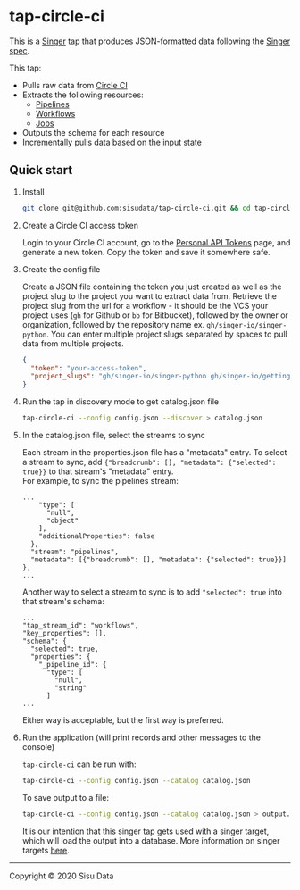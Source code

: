 # tap-circle-ci

This is a [Singer](https://singer.io) tap that produces JSON-formatted data
following the [Singer
spec](https://github.com/singer-io/getting-started/blob/master/SPEC.md).

This tap:

- Pulls raw data from [Circle CI](https://circleci.com/)
- Extracts the following resources:
  - [Pipelines](https://circleci.com/docs/api/v2/#get-all-pipelines)
  - [Workflows](https://circleci.com/docs/api/v2/#operation/listWorkflowsByPipelineId)
  - [Jobs](https://circleci.com/docs/api/v2/#operation/listWorkflowJobs)
- Outputs the schema for each resource
- Incrementally pulls data based on the input state

## Quick start

1. Install

   ```bash
   git clone git@github.com:sisudata/tap-circle-ci.git && cd tap-circle-ci && pip install -e .
   ```

2. Create a Circle CI access token

   Login to your Circle CI account, go to the
   [Personal API Tokens](https://circleci.com/account/api)
   page, and generate a new token. Copy the token and save it somewhere safe.

3. Create the config file

   Create a JSON file containing the token you just created as well as the project slug to the project you want to extract data from. Retrieve the project slug
   from the url for a workflow - it should be the VCS your project uses (`gh` for Github or `bb` for Bitbucket), followed by the owner or organization, followed by the repository name
   ex. `gh/singer-io/singer-python`. You can enter multiple project slugs separated by spaces to pull data from multiple projects.

   ```json
   {
     "token": "your-access-token",
     "project_slugs": "gh/singer-io/singer-python gh/singer-io/getting-started"
   }
   ```

4. Run the tap in discovery mode to get catalog.json file

   ```bash
   tap-circle-ci --config config.json --discover > catalog.json
   ```

5. In the catalog.json file, select the streams to sync

   Each stream in the properties.json file has a "metadata" entry. To select a stream to sync, add
   `{"breadcrumb": [], "metadata": {"selected": true}}` to that stream's "metadata" entry.  
   For example, to sync the pipelines stream:

   ```
   ...
       "type": [
         "null",
         "object"
       ],
       "additionalProperties": false
     },
     "stream": "pipelines",
     "metadata": [{"breadcrumb": [], "metadata": {"selected": true}}]
   },
   ...
   ```

   Another way to select a stream to sync is to add `"selected": true` into that stream's schema:

   ```
   ...
   "tap_stream_id": "workflows",
   "key_properties": [],
   "schema": {
     "selected": true,
     "properties": {
       "_pipeline_id": {
         "type": [
           "null",
           "string"
         ]
   ...
   ```

   Either way is acceptable, but the first way is preferred.

6. Run the application (will print records and other messages to the console)

   `tap-circle-ci` can be run with:

   ```bash
   tap-circle-ci --config config.json --catalog catalog.json
   ```

   To save output to a file:

   ```bash
   tap-circle-ci --config config.json --catalog catalog.json > output.txt
   ```

   It is our intention that this singer tap gets used with a singer target, which will load the output into a database.
   More information on singer targets [here](https://github.com/singer-io/getting-started/blob/master/docs/RUNNING_AND_DEVELOPING.md#running-a-singer-tap-with-a-singer-target).

---

Copyright &copy; 2020 Sisu Data
